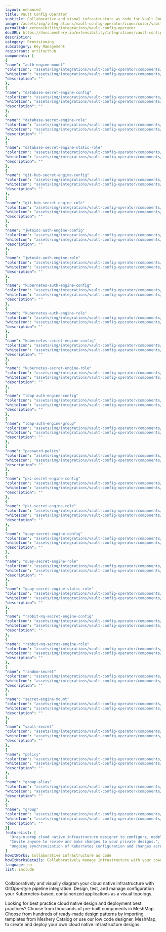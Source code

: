 ```yaml
---
layout: enhanced
title: Vault Config Operator
subtitle: Collaborative and visual infrastructure as code for Vault Config Operator
image: /assets/img/integrations/vault-config-operator/icons/color/vault-config-operator-color.svg
permalink: extensibility/integrations/vault-config-operator
docURL: https://docs.meshery.io/extensibility/integrations/vault-config-operator
description: 
category: Provisioning
subcategory: Key Management
registrant: artifacthub
components: [
{
"name": "auth-engine-mount"
"colorIcon": "assets/img/integrations/vault-config-operator/components/auth-engine-mount/icons/color/auth-engine-mount-color.svg"
"whiteIcon": "assets/img/integrations/vault-config-operator/components/auth-engine-mount/icons/white/auth-engine-mount-white.svg"
"description": ""
},
{
"name": "database-secret-engine-config"
"colorIcon": "assets/img/integrations/vault-config-operator/components/database-secret-engine-config/icons/color/database-secret-engine-config-color.svg"
"whiteIcon": "assets/img/integrations/vault-config-operator/components/database-secret-engine-config/icons/white/database-secret-engine-config-white.svg"
"description": ""
},
{
"name": "database-secret-engine-role"
"colorIcon": "assets/img/integrations/vault-config-operator/components/database-secret-engine-role/icons/color/database-secret-engine-role-color.svg"
"whiteIcon": "assets/img/integrations/vault-config-operator/components/database-secret-engine-role/icons/white/database-secret-engine-role-white.svg"
"description": ""
},
{
"name": "database-secret-engine-static-role"
"colorIcon": "assets/img/integrations/vault-config-operator/components/database-secret-engine-static-role/icons/color/database-secret-engine-static-role-color.svg"
"whiteIcon": "assets/img/integrations/vault-config-operator/components/database-secret-engine-static-role/icons/white/database-secret-engine-static-role-white.svg"
"description": ""
},
{
"name": "git-hub-secret-engine-config"
"colorIcon": "assets/img/integrations/vault-config-operator/components/git-hub-secret-engine-config/icons/color/git-hub-secret-engine-config-color.svg"
"whiteIcon": "assets/img/integrations/vault-config-operator/components/git-hub-secret-engine-config/icons/white/git-hub-secret-engine-config-white.svg"
"description": ""
},
{
"name": "git-hub-secret-engine-role"
"colorIcon": "assets/img/integrations/vault-config-operator/components/git-hub-secret-engine-role/icons/color/git-hub-secret-engine-role-color.svg"
"whiteIcon": "assets/img/integrations/vault-config-operator/components/git-hub-secret-engine-role/icons/white/git-hub-secret-engine-role-white.svg"
"description": ""
},
{
"name": "jwtoidc-auth-engine-config"
"colorIcon": "assets/img/integrations/vault-config-operator/components/jwtoidc-auth-engine-config/icons/color/jwtoidc-auth-engine-config-color.svg"
"whiteIcon": "assets/img/integrations/vault-config-operator/components/jwtoidc-auth-engine-config/icons/white/jwtoidc-auth-engine-config-white.svg"
"description": ""
},
{
"name": "jwtoidc-auth-engine-role"
"colorIcon": "assets/img/integrations/vault-config-operator/components/jwtoidc-auth-engine-role/icons/color/jwtoidc-auth-engine-role-color.svg"
"whiteIcon": "assets/img/integrations/vault-config-operator/components/jwtoidc-auth-engine-role/icons/white/jwtoidc-auth-engine-role-white.svg"
"description": ""
},
{
"name": "kubernetes-auth-engine-config"
"colorIcon": "assets/img/integrations/vault-config-operator/components/kubernetes-auth-engine-config/icons/color/kubernetes-auth-engine-config-color.svg"
"whiteIcon": "assets/img/integrations/vault-config-operator/components/kubernetes-auth-engine-config/icons/white/kubernetes-auth-engine-config-white.svg"
"description": ""
},
{
"name": "kubernetes-auth-engine-role"
"colorIcon": "assets/img/integrations/vault-config-operator/components/kubernetes-auth-engine-role/icons/color/kubernetes-auth-engine-role-color.svg"
"whiteIcon": "assets/img/integrations/vault-config-operator/components/kubernetes-auth-engine-role/icons/white/kubernetes-auth-engine-role-white.svg"
"description": ""
},
{
"name": "kubernetes-secret-engine-config"
"colorIcon": "assets/img/integrations/vault-config-operator/components/kubernetes-secret-engine-config/icons/color/kubernetes-secret-engine-config-color.svg"
"whiteIcon": "assets/img/integrations/vault-config-operator/components/kubernetes-secret-engine-config/icons/white/kubernetes-secret-engine-config-white.svg"
"description": ""
},
{
"name": "kubernetes-secret-engine-role"
"colorIcon": "assets/img/integrations/vault-config-operator/components/kubernetes-secret-engine-role/icons/color/kubernetes-secret-engine-role-color.svg"
"whiteIcon": "assets/img/integrations/vault-config-operator/components/kubernetes-secret-engine-role/icons/white/kubernetes-secret-engine-role-white.svg"
"description": ""
},
{
"name": "ldap-auth-engine-config"
"colorIcon": "assets/img/integrations/vault-config-operator/components/ldap-auth-engine-config/icons/color/ldap-auth-engine-config-color.svg"
"whiteIcon": "assets/img/integrations/vault-config-operator/components/ldap-auth-engine-config/icons/white/ldap-auth-engine-config-white.svg"
"description": ""
},
{
"name": "ldap-auth-engine-group"
"colorIcon": "assets/img/integrations/vault-config-operator/components/ldap-auth-engine-group/icons/color/ldap-auth-engine-group-color.svg"
"whiteIcon": "assets/img/integrations/vault-config-operator/components/ldap-auth-engine-group/icons/white/ldap-auth-engine-group-white.svg"
"description": ""
},
{
"name": "password-policy"
"colorIcon": "assets/img/integrations/vault-config-operator/components/password-policy/icons/color/password-policy-color.svg"
"whiteIcon": "assets/img/integrations/vault-config-operator/components/password-policy/icons/white/password-policy-white.svg"
"description": ""
},
{
"name": "pki-secret-engine-config"
"colorIcon": "assets/img/integrations/vault-config-operator/components/pki-secret-engine-config/icons/color/pki-secret-engine-config-color.svg"
"whiteIcon": "assets/img/integrations/vault-config-operator/components/pki-secret-engine-config/icons/white/pki-secret-engine-config-white.svg"
"description": ""
},
{
"name": "pki-secret-engine-role"
"colorIcon": "assets/img/integrations/vault-config-operator/components/pki-secret-engine-role/icons/color/pki-secret-engine-role-color.svg"
"whiteIcon": "assets/img/integrations/vault-config-operator/components/pki-secret-engine-role/icons/white/pki-secret-engine-role-white.svg"
"description": ""
},
{
"name": "quay-secret-engine-config"
"colorIcon": "assets/img/integrations/vault-config-operator/components/quay-secret-engine-config/icons/color/quay-secret-engine-config-color.svg"
"whiteIcon": "assets/img/integrations/vault-config-operator/components/quay-secret-engine-config/icons/white/quay-secret-engine-config-white.svg"
"description": ""
},
{
"name": "quay-secret-engine-role"
"colorIcon": "assets/img/integrations/vault-config-operator/components/quay-secret-engine-role/icons/color/quay-secret-engine-role-color.svg"
"whiteIcon": "assets/img/integrations/vault-config-operator/components/quay-secret-engine-role/icons/white/quay-secret-engine-role-white.svg"
"description": ""
},
{
"name": "quay-secret-engine-static-role"
"colorIcon": "assets/img/integrations/vault-config-operator/components/quay-secret-engine-static-role/icons/color/quay-secret-engine-static-role-color.svg"
"whiteIcon": "assets/img/integrations/vault-config-operator/components/quay-secret-engine-static-role/icons/white/quay-secret-engine-static-role-white.svg"
"description": ""
},
{
"name": "rabbit-mq-secret-engine-config"
"colorIcon": "assets/img/integrations/vault-config-operator/components/rabbit-mq-secret-engine-config/icons/color/rabbit-mq-secret-engine-config-color.svg"
"whiteIcon": "assets/img/integrations/vault-config-operator/components/rabbit-mq-secret-engine-config/icons/white/rabbit-mq-secret-engine-config-white.svg"
"description": ""
},
{
"name": "rabbit-mq-secret-engine-role"
"colorIcon": "assets/img/integrations/vault-config-operator/components/rabbit-mq-secret-engine-role/icons/color/rabbit-mq-secret-engine-role-color.svg"
"whiteIcon": "assets/img/integrations/vault-config-operator/components/rabbit-mq-secret-engine-role/icons/white/rabbit-mq-secret-engine-role-white.svg"
"description": ""
},
{
"name": "random-secret"
"colorIcon": "assets/img/integrations/vault-config-operator/components/random-secret/icons/color/random-secret-color.svg"
"whiteIcon": "assets/img/integrations/vault-config-operator/components/random-secret/icons/white/random-secret-white.svg"
"description": ""
},
{
"name": "secret-engine-mount"
"colorIcon": "assets/img/integrations/vault-config-operator/components/secret-engine-mount/icons/color/secret-engine-mount-color.svg"
"whiteIcon": "assets/img/integrations/vault-config-operator/components/secret-engine-mount/icons/white/secret-engine-mount-white.svg"
"description": ""
},
{
"name": "vault-secret"
"colorIcon": "assets/img/integrations/vault-config-operator/components/vault-secret/icons/color/vault-secret-color.svg"
"whiteIcon": "assets/img/integrations/vault-config-operator/components/vault-secret/icons/white/vault-secret-white.svg"
"description": ""
},
{
"name": "policy"
"colorIcon": "assets/img/integrations/vault-config-operator/components/policy/icons/color/policy-color.svg"
"whiteIcon": "assets/img/integrations/vault-config-operator/components/policy/icons/white/policy-white.svg"
"description": ""
},
{
"name": "group-alias"
"colorIcon": "assets/img/integrations/vault-config-operator/components/group-alias/icons/color/group-alias-color.svg"
"whiteIcon": "assets/img/integrations/vault-config-operator/components/group-alias/icons/white/group-alias-white.svg"
"description": ""
},
{
"name": "group"
"colorIcon": "assets/img/integrations/vault-config-operator/components/group/icons/color/group-color.svg"
"whiteIcon": "assets/img/integrations/vault-config-operator/components/group/icons/white/group-white.svg"
"description": ""
}]
featureList: [
  "Drag-n-drop cloud native infrastructure designer to configure, model, and deploy your workloads.",
  "Invite anyone to review and make changes to your private designs.",
  "Ongoing synchronization of Kubernetes configuration and changes across any number of clusters."
]
howItWorks: Collaborative Infrastructure as Code
howItWorksDetails: Collaboratively manage infrastructure with your coworkers synchronously sharing the same designs.
language: en
list: include
---
```

<p>

</p>
<p>
    Collaboratively and visually diagram your cloud native infrastructure with GitOps-style pipeline integration. Design, test, and manage configuration your Kubernetes-based, containerized applications as a visual topology.
</p>
<p>
    Looking for best practice cloud native design and deployment best practices? Choose from thousands of pre-built components in MeshMap. Choose from hundreds of ready-made design patterns by importing templates from Meshery Catalog or use our low code designer, MeshMap, to create and deploy your own cloud native infrastructure designs.
</p>
